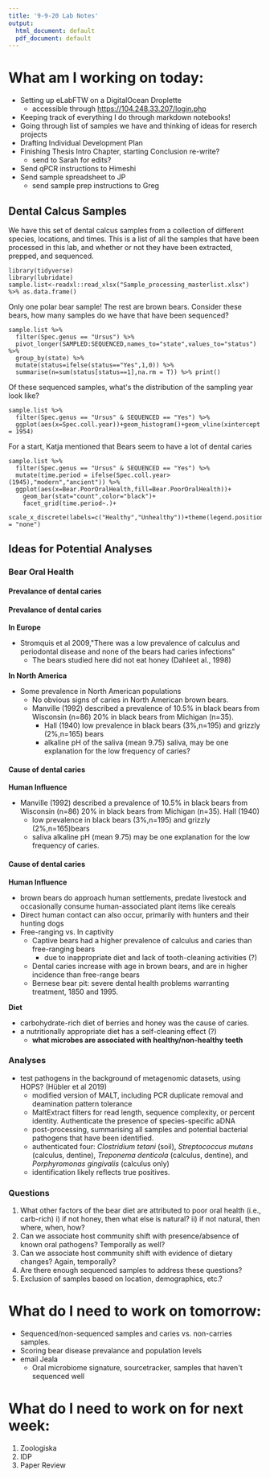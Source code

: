```yaml
---
title: '9-9-20 Lab Notes'
output:
  html_document: default
  pdf_document: default
---
```


# What am I working on today:
 - Setting up eLabFTW on a DigitalOcean Droplette
    - accessible through https://104.248.33.207/login.php
 - Keeping track of everything I do through markdown notebooks!
 - Going through list of samples we have and thinking of ideas for reserch projects
 - Drafting Individual Development Plan
 - Finishing Thesis Intro Chapter, starting Conclusion re-write?
    - send to Sarah for edits?
 - Send qPCR instructions to Himeshi
 - Send sample spreadsheet to JP
    - send sample prep instructions to Greg
 
 
## Dental Calcus Samples

We have this set of dental calcus samples from a collection of different species, locations, and times. This is a list of all the samples that have been processed in this lab, and whether or not they have been extracted, prepped, and sequenced.

```{r,warning=FALSE,error=FALSE,message=FALSE}
library(tidyverse)
library(lubridate)
sample.list<-readxl::read_xlsx("Sample_processing_masterlist.xlsx") %>% as.data.frame()
```

Only one polar bear sample! The rest are brown bears. Consider these bears, how many samples do we have that have been sequenced?
```{r}
sample.list %>% 
  filter(Spec.genus == "Ursus") %>% 
  pivot_longer(SAMPLED:SEQUENCED,names_to="state",values_to="status") %>%  
  group_by(state) %>% 
  mutate(status=ifelse(status=="Yes",1,0)) %>%
  summarise(n=sum(status[status==1],na.rm = T)) %>% print()
```

Of these sequenced samples, what's the distribution of the sampling year look like?
```{r}
sample.list %>% 
  filter(Spec.genus == "Ursus" & SEQUENCED == "Yes") %>%
  ggplot(aes(x=Spec.coll.year))+geom_histogram()+geom_vline(xintercept = 1954)
```

For a start, Katja mentioned that Bears seem to have a lot of dental caries
```{r}
sample.list %>% 
  filter(Spec.genus == "Ursus" & SEQUENCED == "Yes") %>% 
  mutate(time.period = ifelse(Spec.coll.year>(1945),"modern","ancient")) %>% 
  ggplot(aes(x=Bear.PoorOralHealth,fill=Bear.PoorOralHealth))+
    geom_bar(stat="count",color="black")+
    facet_grid(time.period~.)+
    scale_x_discrete(labels=c("Healthy","Unhealthy"))+theme(legend.position = "none")
```

## Ideas for Potential Analyses

### Bear Oral Health

#### Prevalance of dental caries

#### Prevalance of dental caries
**In Europe**

- Stromquis et al 2009,"There was a low prevalence of calculus and periodontal disease and none of the bears had caries infections"
  - The bears studied here did not eat honey (Dahleet al., 1998)

**In North America**

- Some prevalence in North American populations
  - No obvious signs of caries in North American brown bears.
  - Manville (1992) described a prevalence of 10.5% in black bears from Wisconsin (n=86) 20% in black bears from Michigan (n=35). 
    - Hall (1940) low prevalence in black bears (3%,n=195) and grizzly (2%,n=165) bears
    - alkaline pH of the saliva (mean 9.75) saliva, may be one explanation for the low frequency of caries?

#### Cause of dental caries

**Human Influence**

  - Manville (1992) described a prevalence of 10.5% in black bears from Wisconsin (n=86) 20% in black bears from Michigan (n=35). Hall (1940)
    - low prevalence in black bears (3%,n=195) and grizzly (2%,n=165)bears
    - saliva alkaline pH (mean 9.75) may be one explanation for the low frequency of caries.

#### Cause of dental caries

**Human Influence**

- brown bears do approach human settlements, predate livestock and occasionally consume human-associated plant items like cereals
- Direct human contact can also occur, primarily with hunters and their hunting dogs
- Free-ranging vs. In captivity
  - Captive bears had a higher prevalence of calculus and caries than free-ranging bears
    - due to inappropriate diet and lack of tooth-cleaning activities (?)
  - Dental caries increase with age in brown bears, and are in higher incidence than free-range bears
  - Bernese bear pit: severe dental health problems warranting treatment, 1850 and 1995. 

**Diet**

- carbohydrate-rich diet of berries and honey was the cause of caries.
- a nutritionally appropriate diet has a self-cleaning effect (?)
  - **what microbes are associated with healthy/non-healthy teeth**


### Analyses
- test pathogens in the background of metagenomic datasets, using HOPS? (Hübler et al 2019)
  - modified version of MALT, including PCR duplicate removal and deamination pattern tolerance
  - MaltExtract filters for read length, sequence complexity, or percent identity. Authenticate the presence of species-specific aDNA
  - post-processing, summarising all samples and potential bacterial pathogens that have been identified.
  - authenticated four: *Clostridium tetani* (soil), *Streptococcus mutans* (calculus, dentine), *Treponema denticola* (calculus, dentine), and *Porphyromonas gingivalis* (calculus only)
  - identification likely reflects true positives.

<!-- ![Caption]("~/Downloads/HOPS.png") -->

### Questions

1. What other factors of the bear diet are attributed to poor oral health (i.e., carb-rich)
  i) if not honey, then what else is natural?
  ii) if not natural, then where, when, how?
2. Can we associate host community shift with presence/absence of known oral pathogens? Temporally as well?
3. Can we associate host community shift with evidence of dietary changes? Again, temporally?
3. Are there enough sequenced samples to address these questions?
4. Exclusion of samples based on location, demographics, etc.?

# What do I need to work on tomorrow:

- Sequenced/non-sequenced samples and caries vs. non-carries samples.
- Scoring bear disease prevalance and population levels
- email Jeala
  - Oral microbiome signature, sourcetracker, samples that haven't sequenced well

# What do I need to work on for next week:
1) Zoologiska
2) IDP
3) Paper Review
